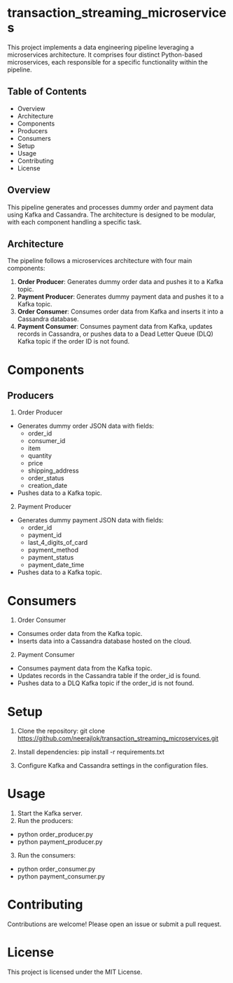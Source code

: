 # transaction_streaming_microservices
This project implements a data engineering pipeline leveraging a microservices architecture. It comprises four distinct Python-based microservices, each responsible for a specific functionality within the pipeline.

## Table of Contents
- Overview
- Architecture
- Components
 - Producers
 - Consumers
- Setup
- Usage
- Contributing
- License
## Overview
This pipeline generates and processes dummy order and payment data using Kafka and Cassandra. The architecture is designed to be modular, with each component handling a specific task.

## Architecture
The pipeline follows a microservices architecture with four main components:

1. **Order Producer**: Generates dummy order data and pushes it to a Kafka topic.
2. **Payment Producer**: Generates dummy payment data and pushes it to a Kafka topic.
3. **Order Consumer**: Consumes order data from Kafka and inserts it into a Cassandra database.
4. **Payment Consumer**: Consumes payment data from Kafka, updates records in Cassandra, or pushes data to a Dead Letter Queue (DLQ) Kafka topic if the order ID is not found.
# Components
## Producers
1. Order Producer
  - Generates dummy order JSON data with fields:
    - order_id
    - consumer_id
    - item
    - quantity
    - price
    - shipping_address
    - order_status
    - creation_date
 - Pushes data to a Kafka topic.
2. Payment Producer
 -  Generates dummy payment JSON data with fields:
    - order_id
    - payment_id
    - last_4_digits_of_card
    - payment_method
    - payment_status
    - payment_date_time
  - Pushes data to a Kafka topic.
# Consumers
1. Order Consumer
  - Consumes order data from the Kafka topic.
  - Inserts data into a Cassandra database hosted on the cloud.
2. Payment Consumer
  - Consumes payment data from the Kafka topic.
  - Updates records in the Cassandra table if the order_id is found.
  - Pushes data to a DLQ Kafka topic if the order_id is not found.
# Setup
1. Clone the repository:
git clone https://github.com/neerajlok/transaction_streaming_microservices.git

2. Install dependencies:
pip install -r requirements.txt

3. Configure Kafka and Cassandra settings in the configuration files.
# Usage
1. Start the Kafka server.
2. Run the producers:
 - python order_producer.py
 - python payment_producer.py
3. Run the consumers:
 - python order_consumer.py
 - python payment_consumer.py

# Contributing
Contributions are welcome! Please open an issue or submit a pull request.

# License
This project is licensed under the MIT License.
